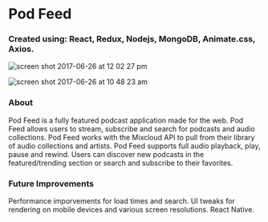 <h1>Pod Feed</h1>
<h3>Created using: React, Redux, Nodejs, MongoDB, Animate.css, Axios.</h3>

![screen shot 2017-06-26 at 12 02 27 pm](https://user-images.githubusercontent.com/10752805/27556272-c5bb9db6-5a69-11e7-8d4c-d46307ccf6f3.png)


![screen shot 2017-06-26 at 10 48 23 am](https://user-images.githubusercontent.com/10752805/27555789-fd147f28-5a67-11e7-8792-b10addf21972.png)


<h3>About</h3>
<p>Pod Feed is a fully featured podcast application made for the web. Pod Feed allows users to stream, subscribe and search for podcasts and audio collections. Pod Feed works with the Mixcloud API to pull from their library of audio collections and artists. Pod Feed supports full audio playback, play, pause and rewind. Users can discover new podcasts in the featured/trending section or search and subscribe to their favorites.</p>

<h3>Future Improvements</h3>
<p>Performance imporvements for load times and search. UI tweaks for rendering on mobile devices and various screen resolutions. React Native.</p>





